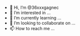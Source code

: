 - 👋 Hi, I’m @36xxxgagnec
- 👀 I’m interested in ...
- 🌱 I’m currently learning ...
- 💞️ I’m looking to collaborate on ...
- 📫 How to reach me ...

<!---
36xxxgagnec/36xxxgagnec is a ✨ special ✨ repository because its `README.md` (this file) appears on your GitHub profile.
You can click the Preview link to take a look at your changes.
--->
